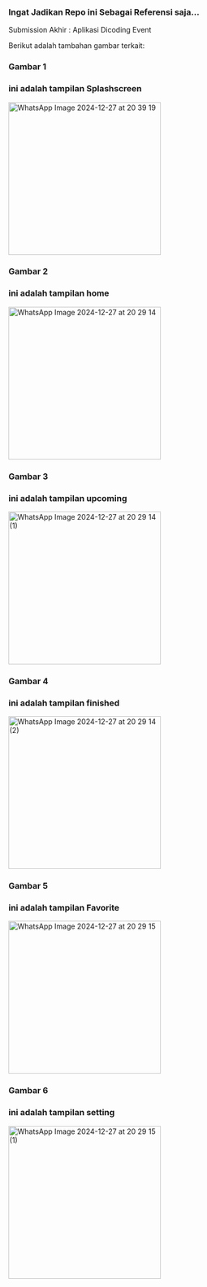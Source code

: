 ### Ingat Jadikan Repo ini Sebagai Referensi saja...
Submission Akhir : Aplikasi Dicoding Event


Berikut adalah tambahan gambar terkait:
### Gambar 1
### ini adalah tampilan Splashscreen
<img src="https://github.com/user-attachments/assets/3fff51ad-811f-43f6-a848-e8ab946643bb" alt="WhatsApp Image 2024-12-27 at 20 39 19" width="300"/>

### Gambar 2
### ini adalah tampilan home
<img src="https://github.com/user-attachments/assets/59c4ae76-43a2-4343-9ae2-59f27548fbbc" alt="WhatsApp Image 2024-12-27 at 20 29 14" width="300"/>

### Gambar 3
### ini adalah tampilan upcoming
<img src="https://github.com/user-attachments/assets/fe43cf1f-f6a1-47df-9d85-22ba32c3f7d4" alt="WhatsApp Image 2024-12-27 at 20 29 14 (1)" width="300"/>

### Gambar 4
### ini adalah tampilan finished
<img src="https://github.com/user-attachments/assets/fc5fdc6d-7dc8-4220-ab10-86a353868aab" alt="WhatsApp Image 2024-12-27 at 20 29 14 (2)" width="300"/>

### Gambar 5
### ini adalah tampilan Favorite
<img src="https://github.com/user-attachments/assets/60ba6eea-1f2a-4e17-9b7b-4dd341a8476c" alt="WhatsApp Image 2024-12-27 at 20 29 15" width="300"/>

### Gambar 6
### ini adalah tampilan setting
<img src="https://github.com/user-attachments/assets/edae46f1-76f4-4e4d-93a2-0a5ec0c8d93d" alt="WhatsApp Image 2024-12-27 at 20 29 15 (1)" width="300"/>






